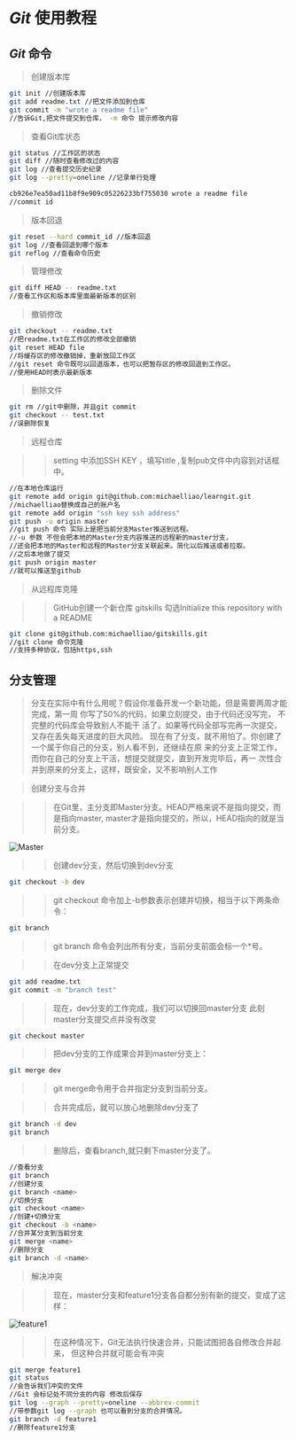 #  ***Git*** 使用教程

## ***Git*** 命令

>创建版本库

```Bash
git init //创建版本库
git add readme.txt //把文件添加到仓库 
git commit -m "wrote a readme file" 
//告诉Git,把文件提交到仓库， -m 命令 提示修改内容
```

>查看Git库状态

```Bash
git status //工作区的状态
git diff //随时查看修改过的内容
git log //查看提交历史纪录
git log --pretty=oneline //记录单行处理

cb926e7ea50ad11b8f9e909c05226233bf755030 wrote a readme file
//commit id
```

>版本回退

```Bash
git reset --hard commit_id //版本回退
git log //查看回退到哪个版本
git reflog //查看命令历史
```

>管理修改

```Bash
git diff HEAD -- readme.txt 
//查看工作区和版本库里面最新版本的区别
```

>撤销修改

```Bash
git checkout -- readme.txt 
//把readme.txt在工作区的修改全部撤销
git reset HEAD file 
//将缓存区的修改撤销掉，重新放回工作区
//git reset 命令既可以回退版本，也可以把暂存区的修改回退到工作区。
//使用HEAD时表示最新版本

```

>删除文件

```Bash
git rm //git中删除，并且git commit
git checkout -- test.txt
//误删除恢复
```

>远程仓库

>>setting 中添加SSH KEY ，填写title ,复制pub文件中内容到对话框中。

```Bash
//在本地仓库运行
git remote add origin git@github.com:michaelliao/learngit.git
//michaelliao替换成自己的账户名
git remote add origin "ssh key ssh address"
git push -u origin master
//git push 命令 实际上是把当前分支Master推送到远程。
//-u 参数 不但会把本地的Master分支内容推送的远程新的master分支，
//还会把本地的Master和远程的Master分支关联起来。简化以后推送或者拉取。
//之后本地做了提交
git push origin master 
//就可以推送至github
```

>从远程库克隆

>>GitHub创建一个新仓库 gitskills
>>勾选Initialize this repository with a README

```Bash
git clone git@github.com:michaelliao/gitskills.git
//git clone 命令克隆 
//支持多种协议，包括https,ssh
```

## 分支管理

>分支在实际中有什么用呢？假设你准备开发一个新功能，但是需要两周才能完成，第一周
>你写了50%的代码，如果立刻提交，由于代码还没写完，
>不完整的代码库会导致别人不能干
>活了。如果等代码全部写完再一次提交，又存在丢失每天进度的巨大风险。
>现在有了分支，就不用怕了。你创建了一个属于你自己的分支，别人看不到，还继续在原
>来的分支上正常工作，而你在自己的分支上干活，想提交就提交，直到开发完毕后，再一
>次性合并到原来的分支上，这样，既安全，又不影响别人工作

>创建分支与合并

>>在Git里，主分支即Master分支。HEAD严格来说不是指向提交，而是指向master,
>>master才是指向提交的，所以，HEAD指向的就是当前分支。


![Master](https://www.liaoxuefeng.com/files/attachments/0013849087937492135fbf4bbd24dfcbc18349a8a59d36d000/0)

>>创建dev分支，然后切换到dev分支

```Bash
git checkout -b dev
```

>>git checkout 命令加上-b参数表示创建并切换，相当于以下两条命令：

```Bash
git branch
```

>>git branch 命令会列出所有分支，当前分支前面会标一个*号。

>>在dev分支上正常提交

```Bash
git add readme.txt
git commit -m "branch test"
```

>>现在，dev分支的工作完成，我们可以切换回master分支
>>此刻master分支提交点并没有改变

```Bash
git checkout master
```

>>把dev分支的工作成果合并到master分支上：

```Bash
git merge dev
```

>>git merge命令用于合并指定分支到当前分支。

>>合并完成后，就可以放心地删除dev分支了

```Bash
git branch -d dev
git branch
```

>>删除后，查看branch,就只剩下master分支了。

```Bash
//查看分支
git branch
//创建分支
git branch <name>
//切换分支
git checkout <name>
//创建+切换分支
git checkout -b <name>
//合并某分支到当前分支
git merge <name>
//删除分支
git branch -d <name>
```

>解决冲突

>>现在，master分支和feature1分支各自都分别有新的提交，变成了这样：

![feature1](https://www.liaoxuefeng.com/files/attachments/001384909115478645b93e2b5ae4dc78da049a0d1704a41000/0)

>>在这种情况下，Git无法执行快速合并，只能试图把各自修改合并起来，
>>但这种合并就可能会有冲突

```Bash
git merge feature1
git status
//会告诉我们冲突的文件
//Git 会标记处不同分支的内容 修改后保存
git log --graph --pretty=oneline --abbrev-commit
//带参数git log --graph 也可以看到分支的合并情况。
git branch -d feature1
//删除feature1分支
```
